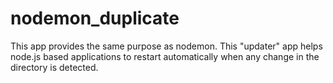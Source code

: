 # nodemon_duplicate
This app provides the same purpose as nodemon.
This "updater" app helps node.js based applications to restart automatically when any change in the directory is detected.
